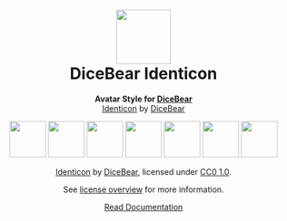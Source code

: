 <h1 align="center"><img src="https://www.dicebear.com/logo-readme.svg" width="96" /> <br />DiceBear Identicon</h1>
<p align="center">
  <strong>Avatar Style for <a href="https://www.dicebear.com/">DiceBear</a></strong><br />
  <a href="https://www.dicebear.com">Identicon</a> by <a href="https://www.dicebear.com">DiceBear</a>
</p>

<p align="center">
  <img src="https://api.dicebear.com/6.x/identicon/svg?seed=Mimi" width="64" />
  <img src="https://api.dicebear.com/6.x/identicon/svg?seed=Sasha" width="64" />
  <img src="https://api.dicebear.com/6.x/identicon/svg?seed=Lilly" width="64" />
  <img src="https://api.dicebear.com/6.x/identicon/svg?seed=Tigger" width="64" />
  <img src="https://api.dicebear.com/6.x/identicon/svg?seed=Bella" width="64" />
  <img src="https://api.dicebear.com/6.x/identicon/svg?seed=Zoe" width="64" />
  <img src="https://api.dicebear.com/6.x/identicon/svg?seed=Kitty" width="64" />
</p>

<p align="center">
  <a href="https://www.dicebear.com">Identicon</a> by
  <a href="https://www.dicebear.com">DiceBear</a>, licensed under
  <a href="https://creativecommons.org/publicdomain/zero/1.0/">CC0 1.0</a>.
</p>
<p align="center">
  See <a href="https://www.dicebear.com/licenses">license overview</a> for more information.
</p>

<p align="center">
  <a href="https://www.dicebear.com/styles/identicon">
    Read Documentation
  </a>
</p>
